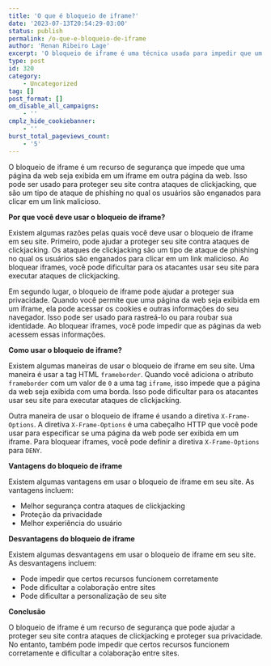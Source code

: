 ```yaml
---
title: 'O que é bloqueio de iframe?'
date: '2023-07-13T20:54:29-03:00'
status: publish
permalink: /o-que-e-bloqueio-de-iframe
author: 'Renan Ribeiro Lage'
excerpt: 'O bloqueio de iframe é uma técnica usada para impedir que um site seja exibido em uma janela de iframe em outro site. Isso pode ser usado para proteger a privacidade do usuário, evitar ataques de clickjacking e impedir que sites maliciosos sejam exibidos. Existem algumas maneiras diferentes de bloquear iframes, incluindo o uso do cabeçalho HTTP X-Frame-Options, o atributo HTML frameborder e CSS. Bloquear iframes é uma boa maneira de proteger sua privacidade e segurança.'
type: post
id: 320
category:
    - Uncategorized
tag: []
post_format: []
om_disable_all_campaigns:
    - ''
cmplz_hide_cookiebanner:
    - ''
burst_total_pageviews_count:
    - '5'
---
```

O bloqueio de iframe é um recurso de segurança que impede que uma página da web seja exibida em um iframe em outra página da web. Isso pode ser usado para proteger seu site contra ataques de clickjacking, que são um tipo de ataque de phishing no qual os usuários são enganados para clicar em um link malicioso.

**Por que você deve usar o bloqueio de iframe?**

Existem algumas razões pelas quais você deve usar o bloqueio de iframe em seu site. Primeiro, pode ajudar a proteger seu site contra ataques de clickjacking. Os ataques de clickjacking são um tipo de ataque de phishing no qual os usuários são enganados para clicar em um link malicioso. Ao bloquear iframes, você pode dificultar para os atacantes usar seu site para executar ataques de clickjacking.

Em segundo lugar, o bloqueio de iframe pode ajudar a proteger sua privacidade. Quando você permite que uma página da web seja exibida em um iframe, ela pode acessar os cookies e outras informações do seu navegador. Isso pode ser usado para rastreá-lo ou para roubar sua identidade. Ao bloquear iframes, você pode impedir que as páginas da web acessem essas informações.

**Como usar o bloqueio de iframe?**

Existem algumas maneiras de usar o bloqueio de iframe em seu site. Uma maneira é usar a tag HTML `frameborder`. Quando você adiciona o atributo `frameborder` com um valor de `0` a uma tag `iframe`, isso impede que a página da web seja exibida com uma borda. Isso pode dificultar para os atacantes usar seu site para executar ataques de clickjacking.

Outra maneira de usar o bloqueio de iframe é usando a diretiva `X-Frame-Options`. A diretiva `X-Frame-Options` é uma cabeçalho HTTP que você pode usar para especificar se uma página da web pode ser exibida em um iframe. Para bloquear iframes, você pode definir a diretiva `X-Frame-Options` para `DENY`.

**Vantagens do bloqueio de iframe**

Existem algumas vantagens em usar o bloqueio de iframe em seu site. As vantagens incluem:

- Melhor segurança contra ataques de clickjacking
- Proteção da privacidade
- Melhor experiência do usuário

**Desvantagens do bloqueio de iframe**

Existem algumas desvantagens em usar o bloqueio de iframe em seu site. As desvantagens incluem:

- Pode impedir que certos recursos funcionem corretamente
- Pode dificultar a colaboração entre sites
- Pode dificultar a personalização de seu site

**Conclusão**

O bloqueio de iframe é um recurso de segurança que pode ajudar a proteger seu site contra ataques de clickjacking e proteger sua privacidade. No entanto, também pode impedir que certos recursos funcionem corretamente e dificultar a colaboração entre sites.